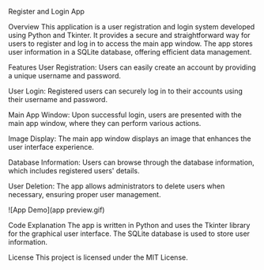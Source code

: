 Register and Login App


Overview
This application is a user registration and login system developed using Python and Tkinter. It provides a secure and straightforward way for users to register and log in to access the main app window. The app stores user information in a SQLite database, offering efficient data management.

Features
User Registration: Users can easily create an account by providing a unique username and password.

User Login: Registered users can securely log in to their accounts using their username and password.

Main App Window: Upon successful login, users are presented with the main app window, where they can perform various actions.

Image Display: The main app window displays an image that enhances the user interface experience.

Database Information: Users can browse through the database information, which includes registered users' details.

User Deletion: The app allows administrators to delete users when necessary, ensuring proper user management.


![App Demo](app preview.gif)

Code Explanation
The app is written in Python and uses the Tkinter library for the graphical user interface. The SQLite database is used to store user information.


License
This project is licensed under the MIT License.


